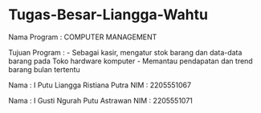 # Tugas-Besar-Liangga-Wahtu

Nama Program   : COMPUTER MANAGEMENT

Tujuan Program : -  Sebagai kasir, mengatur stok barang dan data-data barang pada Toko hardware komputer
                 -  Memantau pendapatan dan trend barang bulan tertentu


Nama : I Putu Liangga Ristiana Putra
NIM  : 2205551067

Nama : I Gusti Ngurah Putu Astrawan
NIM  : 2205551071
